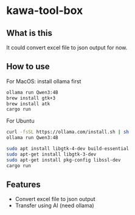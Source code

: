 # kawa-tool-box
## What is this
It could convert excel file to json output for now.

## How to use
For MacOS: install ollama first
```bash
ollama run Qwen3:4B
brew install gtk+3
brew install atk
cargo run
```
For Ubuntu
```bash
curl -fsSL https://ollama.com/install.sh | sh
ollama run Qwen3:4B

sudo apt install libgtk-4-dev build-essential
sudo apt-get install libgtk-3-dev
sudo apt-get install pkg-config libssl-dev
cargo run
```

## Features

- Convert excel file to json output
- Transfer using AI (need ollama)